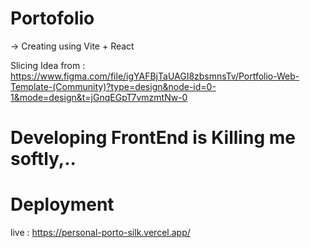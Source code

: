 # Portofolio

-> Creating using Vite + React 

Slicing Idea from :
https://www.figma.com/file/igYAFBjTaUAGI8zbsmnsTv/Portfolio-Web-Template-(Community)?type=design&node-id=0-1&mode=design&t=jGnqEGpT7vmzmtNw-0

# Developing FrontEnd is Killing me softly,.. 


# Deployment 
live : https://personal-porto-silk.vercel.app/
